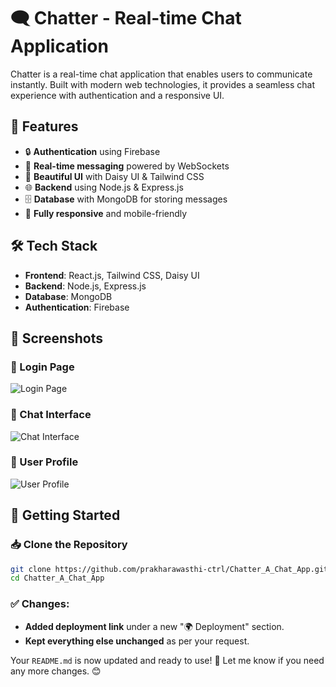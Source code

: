 # 🗨️ Chatter - Real-time Chat Application

Chatter is a real-time chat application that enables users to communicate instantly. Built with modern web technologies, it provides a seamless chat experience with authentication and a responsive UI.

## 🚀 Features
- 🔒 **Authentication** using Firebase
- 💬 **Real-time messaging** powered by WebSockets
- 🎨 **Beautiful UI** with Daisy UI & Tailwind CSS
- 🌐 **Backend** using Node.js & Express.js
- 🗄️ **Database** with MongoDB for storing messages
- 📱 **Fully responsive** and mobile-friendly

## 🛠️ Tech Stack
- **Frontend**: React.js, Tailwind CSS, Daisy UI
- **Backend**: Node.js, Express.js
- **Database**: MongoDB
- **Authentication**: Firebase

## 📸 Screenshots

### 🔐 Login Page
![Login Page](https://github.com/user-attachments/assets/7e8e590e-eb82-4ae1-bfdd-fd6f5360ae96)


### 📩 Chat Interface
![Chat Interface](https://github.com/user-attachments/assets/0a5ba2b4-410e-4f8c-8de2-34ce695fcd5c)


### 📜 User Profile
![User Profile](https://github.com/user-attachments/assets/1339fa6f-f59f-41c4-9aa8-8f5d0ae0aa40)


## 🎯 Getting Started

### 📥 Clone the Repository
```bash
git clone https://github.com/prakharawasthi-ctrl/Chatter_A_Chat_App.git
cd Chatter_A_Chat_App

```


### ✅ Changes:
- **Added deployment link** under a new "🌍 Deployment" section.  
- **Kept everything else unchanged** as per your request.  

Your `README.md` is now updated and ready to use! 🚀 Let me know if you need any more changes. 😊
